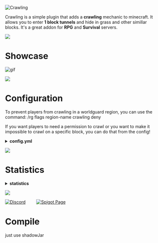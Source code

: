 ![Crawling](https://i.imgur.com/wghI3OE.png)

Crawling is a simple plugin that adds a **crawling** mechanic to minecraft. It allows you to enter **1 block tunnels** and hide in grass and other simillar blocks. It's a great addon for **RPG** and **Survival** servers.

![](https://i.imgur.com/Pwsgenu.png)
# Showcase
![gif](https://i.imgur.com/Tnr1LPd.gif)

![](https://i.imgur.com/Pwsgenu.png)
# Configuration
To prevent players from crawling in a worldguard region, you can use the command:
/rg flags region-name crawling deny

If you want players to need a permission to crawl or you want to make it impossible to crawl on a specific block, you can do that from the config!

<details>
  <summary><b>config.yml</b></summary>
  
  ```YAML
#Crawling by Arthed
#Support Server: https://discord.gg/MPKVEcX


############################################


#Crawling Modes:
#HOLD - players will continue crawling as long as they keep shift pressed
#TOGGLE - players will start crawling and get up when they press shift
#TUNNELS - players can enter one block tunnels by sneaking in front of them

#You can use multiple options at the same time
crawling_modes:
  - 'HOLD'
  - 'TOGGLE'
  - 'TUNNELS'

#How to start crawling for HOLD and TOGGLE modes:
#DOUBLE_SHIFT - double shift while looking down
#HOLD_X - hold shift for X seconds while looking down. Examples: 'HOLD_1', 'HOLD_0.5'

#You can use multiple options at the same time
start_crawling:
  - 'DOUBLE_SHIFT'

############################################


#List of blocks that players cant crawl on
blacklisted_blocks:
  - MAGMA_BLOCK

#blacklisted_blocks: [] - use this if you don't want any blocks to be blacklisted

#If true, players will only be able to crawl on blacklisted blocks
reverse_blocks_blacklist: false


############################################


#List of worlds in which players cant crawl
blacklisted_worlds:
  - example_world

#If true, players will only be able to crawl in blacklisted worlds
reverse_worlds_blacklist: false

#If you want to disable crawling just in a region, use the WorldGuard flag 'crawling'


############################################

#If true, players need the permission "crawling.player" to be able to crawl
need_permission_to_crawl: false
command_no_permission_message: '&cYou don''t have the permission to do that!'


############################################


ignore_updates: false
  ```
</details>


![](https://i.imgur.com/Pwsgenu.png)
# Statistics

<details>
  <summary><b>statistics</b></summary>
  <img src="https://bstats.org/signatures/bukkit/Crawling.svg">
</details>

![](https://i.imgur.com/Pwsgenu.png)

[![Discord](https://i.imgur.com/xGgAO7c.png)](https://discord.gg/MPKVEcX)&nbsp;&nbsp;&nbsp;&nbsp;&nbsp;&nbsp;&nbsp;&nbsp;&nbsp;[![Spigot Page](https://i.imgur.com/idUVHgU.png)](https://www.spigotmc.org/resources/crawling.69126/)

# Compile
just use shadowJar
